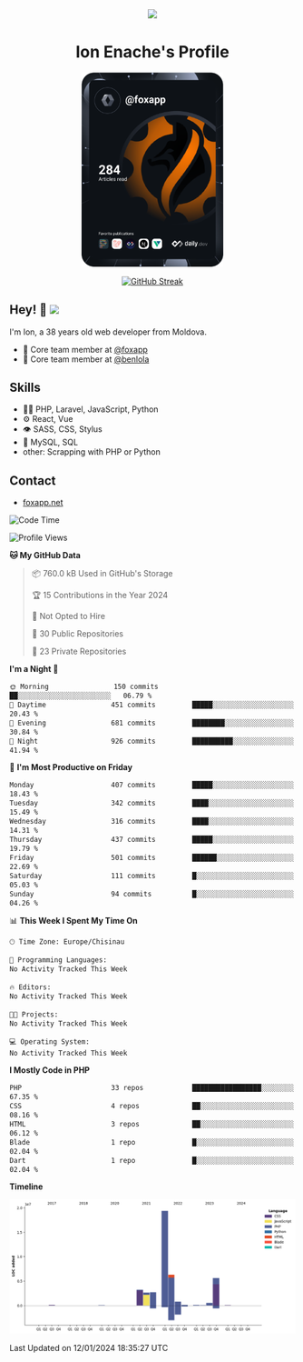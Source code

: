 <div id="header" align="center">
  <img src="https://media.giphy.com/media/M9gbBd9nbDrOTu1Mqx/giphy.gif" width="100"/>
	<h1>Ion Enache's Profile</h1>
</div>
<div align="center">
	<a href="https://app.daily.dev/foxapp"><img src="https://github.com/foxapp/foxapp/blob/master/devcard.svg" width="250" alt="Ion Enache's Dev Card"/></a>
</div>


<div align="center">
	
[![GitHub Streak](http://github-readme-streak-stats.herokuapp.com?user=foxapp&hide_border=true&date_format=M%20j%5B%2C%20Y%5D)](https://git.io/streak-stats)
	
</div>


## Hey! 👋 <img src="https://media.giphy.com/media/hvRJCLFzcasrR4ia7z/giphy.gif" width="30px"/>
I'm Ion, a 38 years old web developer from Moldova.


- 👥 Core team member at [@foxapp](https://github.com/foxapp)
- 👥 Core team member at [@benlola](https://github.com/benlola)

## Skills
- 👨‍💻 PHP, Laravel, JavaScript, Python
- ⚙️ React, Vue
- 👁️ SASS, CSS, Stylus
- 💽 MySQL, SQL
- other: Scrapping with PHP or Python

## Contact
- [foxapp.net](https://www.foxapp.net)

<!--START_SECTION:waka-->
![Code Time](http://img.shields.io/badge/Code%20Time-1%2C695%20hrs%2025%20mins-blue)

![Profile Views](http://img.shields.io/badge/Profile%20Views-0-blue)

**🐱 My GitHub Data** 

> 📦 760.0 kB Used in GitHub's Storage 
 > 
> 🏆 15 Contributions in the Year 2024
 > 
> 🚫 Not Opted to Hire
 > 
> 📜 30 Public Repositories 
 > 
> 🔑 23 Private Repositories 
 > 
**I'm a Night 🦉** 

```text
🌞 Morning                150 commits         ██░░░░░░░░░░░░░░░░░░░░░░░   06.79 % 
🌆 Daytime                451 commits         █████░░░░░░░░░░░░░░░░░░░░   20.43 % 
🌃 Evening                681 commits         ████████░░░░░░░░░░░░░░░░░   30.84 % 
🌙 Night                  926 commits         ██████████░░░░░░░░░░░░░░░   41.94 % 
```
📅 **I'm Most Productive on Friday** 

```text
Monday                   407 commits         █████░░░░░░░░░░░░░░░░░░░░   18.43 % 
Tuesday                  342 commits         ████░░░░░░░░░░░░░░░░░░░░░   15.49 % 
Wednesday                316 commits         ████░░░░░░░░░░░░░░░░░░░░░   14.31 % 
Thursday                 437 commits         █████░░░░░░░░░░░░░░░░░░░░   19.79 % 
Friday                   501 commits         ██████░░░░░░░░░░░░░░░░░░░   22.69 % 
Saturday                 111 commits         █░░░░░░░░░░░░░░░░░░░░░░░░   05.03 % 
Sunday                   94 commits          █░░░░░░░░░░░░░░░░░░░░░░░░   04.26 % 
```


📊 **This Week I Spent My Time On** 

```text
🕑︎ Time Zone: Europe/Chisinau

💬 Programming Languages: 
No Activity Tracked This Week

🔥 Editors: 
No Activity Tracked This Week

🐱‍💻 Projects: 
No Activity Tracked This Week

💻 Operating System: 
No Activity Tracked This Week
```

**I Mostly Code in PHP** 

```text
PHP                      33 repos            █████████████████░░░░░░░░   67.35 % 
CSS                      4 repos             ██░░░░░░░░░░░░░░░░░░░░░░░   08.16 % 
HTML                     3 repos             ██░░░░░░░░░░░░░░░░░░░░░░░   06.12 % 
Blade                    1 repo              █░░░░░░░░░░░░░░░░░░░░░░░░   02.04 % 
Dart                     1 repo              █░░░░░░░░░░░░░░░░░░░░░░░░   02.04 % 
```



**Timeline**

![Lines of Code chart](https://raw.githubusercontent.com/foxapp/foxapp/master/assets/bar_graph.png)


 Last Updated on 12/01/2024 18:35:27 UTC
<!--END_SECTION:waka-->

